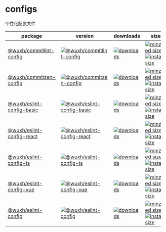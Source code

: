 # configs

个性化配置文件

| package | version | downloads | size |
| --- | --- | --- | --- |
| [@wuxh/commitlint-config](https://github.com/Wxh16144/configs-monorepo/tree/main/packages/commitlint-config) | [![@wuxh/commitlint-config](https://flat.badgen.net/npm/v/@wuxh/commitlint-config)](https://npmjs.org/package/@wuxh/commitlint-config) | [![downloads](https://flat.badgen.net/npm/dm/@wuxh/commitlint-config)](https://npmjs.org/package/@wuxh/commitlint-config) | [![minziped size](https://flat.badgen.net/bundlephobia/minzip/@wuxh/commitlint-config)](https://bundlephobia.com/result?p=@wuxh/commitlint-config) [![install size](https://flat.badgen.net/packagephobia/install/@wuxh/commitlint-config)](https://packagephobia.now.sh/result?p=@wuxh/commitlint-config) |
| [@wuxh/commitzen-config](https://github.com/Wxh16144/configs-monorepo/tree/main/packages/commitzen-config) | [![@wuxh/commitzen-config](https://flat.badgen.net/npm/v/@wuxh/commitzen-config)](https://npmjs.org/package/@wuxh/commitzen-config) | [![downloads](https://flat.badgen.net/npm/dm/@wuxh/commitzen-config)](https://npmjs.org/package/@wuxh/commitzen-config) | [![minziped size](https://flat.badgen.net/bundlephobia/minzip/@wuxh/commitzen-config)](https://bundlephobia.com/result?p=@wuxh/commitzen-config) [![install size](https://flat.badgen.net/packagephobia/install/@wuxh/commitzen-config)](https://packagephobia.now.sh/result?p=@wuxh/commitzen-config) |
| [@wuxh/eslint-config-basic](https://github.com/Wxh16144/configs-monorepo/tree/main/packages/eslint-config-basic) | [![@wuxh/eslint-config-basic](https://flat.badgen.net/npm/v/@wuxh/eslint-config-basic)](https://npmjs.org/package/@wuxh/eslint-config-basic) | [![downloads](https://flat.badgen.net/npm/dm/@wuxh/eslint-config-basic)](https://npmjs.org/package/@wuxh/eslint-config-basic) | [![minziped size](https://flat.badgen.net/bundlephobia/minzip/@wuxh/eslint-config-basic)](https://bundlephobia.com/result?p=@wuxh/eslint-config-basic) [![install size](https://flat.badgen.net/packagephobia/install/@wuxh/eslint-config-basic)](https://packagephobia.now.sh/result?p=@wuxh/eslint-config-basic) |
| [@wuxh/eslint-config-react](https://github.com/Wxh16144/configs-monorepo/tree/main/packages/eslint-config-react) | [![@wuxh/eslint-config-react](https://flat.badgen.net/npm/v/@wuxh/eslint-config-react)](https://npmjs.org/package/@wuxh/eslint-config-react) | [![downloads](https://flat.badgen.net/npm/dm/@wuxh/eslint-config-react)](https://npmjs.org/package/@wuxh/eslint-config-react) | [![minziped size](https://flat.badgen.net/bundlephobia/minzip/@wuxh/eslint-config-react)](https://bundlephobia.com/result?p=@wuxh/eslint-config-react) [![install size](https://flat.badgen.net/packagephobia/install/@wuxh/eslint-config-react)](https://packagephobia.now.sh/result?p=@wuxh/eslint-config-react) |
| [@wuxh/eslint-config-ts](https://github.com/Wxh16144/configs-monorepo/tree/main/packages/eslint-config-typescript) | [![@wuxh/eslint-config-ts](https://flat.badgen.net/npm/v/@wuxh/eslint-config-ts)](https://npmjs.org/package/@wuxh/eslint-config-ts) | [![downloads](https://flat.badgen.net/npm/dm/@wuxh/eslint-config-ts)](https://npmjs.org/package/@wuxh/eslint-config-ts) | [![minziped size](https://flat.badgen.net/bundlephobia/minzip/@wuxh/eslint-config-ts)](https://bundlephobia.com/result?p=@wuxh/eslint-config-ts) [![install size](https://flat.badgen.net/packagephobia/install/@wuxh/eslint-config-ts)](https://packagephobia.now.sh/result?p=@wuxh/eslint-config-ts) |
| [@wuxh/eslint-config-vue](https://github.com/Wxh16144/configs-monorepo/tree/main/packages/eslint-config-vue) | [![@wuxh/eslint-config-vue](https://flat.badgen.net/npm/v/@wuxh/eslint-config-vue)](https://npmjs.org/package/@wuxh/eslint-config-vue) | [![downloads](https://flat.badgen.net/npm/dm/@wuxh/eslint-config-vue)](https://npmjs.org/package/@wuxh/eslint-config-vue) | [![minziped size](https://flat.badgen.net/bundlephobia/minzip/@wuxh/eslint-config-vue)](https://bundlephobia.com/result?p=@wuxh/eslint-config-vue) [![install size](https://flat.badgen.net/packagephobia/install/@wuxh/eslint-config-vue)](https://packagephobia.now.sh/result?p=@wuxh/eslint-config-vue) |
| [@wuxh/eslint-config](https://github.com/Wxh16144/configs-monorepo/tree/main/packages/eslint-config) | [![@wuxh/eslint-config](https://flat.badgen.net/npm/v/@wuxh/eslint-config)](https://npmjs.org/package/@wuxh/eslint-config) | [![downloads](https://flat.badgen.net/npm/dm/@wuxh/eslint-config)](https://npmjs.org/package/@wuxh/eslint-config) | [![minziped size](https://flat.badgen.net/bundlephobia/minzip/@wuxh/eslint-config)](https://bundlephobia.com/result?p=@wuxh/eslint-config) [![install size](https://flat.badgen.net/packagephobia/install/@wuxh/eslint-config)](https://packagephobia.now.sh/result?p=@wuxh/eslint-config) |
